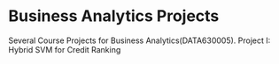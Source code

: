 # Business Analytics Projects
Several Course Projects for Business Analytics(DATA630005).
Project I: Hybrid SVM for Credit Ranking

